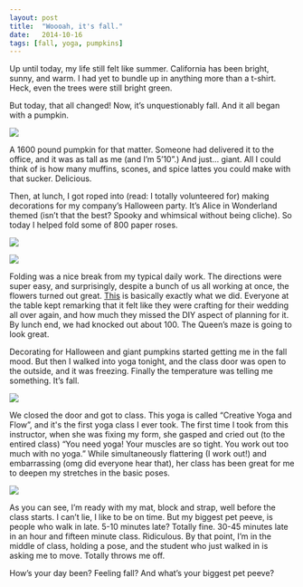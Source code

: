 ```yaml
---
layout: post
title:  "Woooah, it's fall."
date:   2014-10-16
tags: [fall, yoga, pumpkins]
---
```


Up until today, my life still felt like summer. California has been bright, sunny, and warm. I had yet to bundle up in anything more than a t-shirt. Heck, even the trees were still bright green.

But today, that all changed! Now, it’s unquestionably fall. And it all began with a pumpkin.

![](https://lh3.googleusercontent.com/-zyYtyfJV3M0/VECHHx2RjqI/AAAAAAAAL4o/jKQ34uBCFcE/s716-no/IMG_3896.JPG)

A 1600 pound pumpkin for that matter. Someone had delivered it to the office, and it was as tall as me (and I’m 5’10”.) And just… giant. All I could think of is how many muffins, scones, and spice lattes you could make with that sucker. Delicious.

Then, at lunch, I got roped into (read: I totally volunteered for) making decorations for my company’s Halloween party. It’s Alice in Wonderland themed (isn’t that the best? Spooky and whimsical without being cliche). So today I helped fold some of 800 paper roses.

![](https://lh6.googleusercontent.com/-e0VbHCYZ4pU/VECHK6cMIyI/AAAAAAAAL7A/h9EWMwH_OWY/w955-h716-no/IMG_3894.JPG)

![](https://lh6.googleusercontent.com/-ZF2V5EM3i-8/VECHMOCKi6I/AAAAAAAAL60/68CytVOVMYg/w756-h716-no/IMG_3895.JPG)

Folding was a nice break from my typical daily work. The directions were super easy, and surprisingly, despite a bunch of us all working at once, the flowers turned out great. [This](http://pldevents.com/how-to-paper-flowers/) is basically exactly what we did. Everyone at the table kept remarking that it felt like they were crafting for their wedding all over again, and how much they missed the DIY aspect of planning for it. By lunch end, we had knocked out about 100. The Queen’s maze is going to look great.

Decorating for Halloween and giant pumpkins started getting me in the fall mood. But then I walked into yoga tonight, and the class door was open to the outside, and it was freezing. Finally the temperature was telling me something. It’s fall.

![](https://lh5.googleusercontent.com/-EZoSRD1DDwo/VECHNSPdIFI/AAAAAAAAL6k/43k4kG1bioA/w999-h716-no/IMG_3897.JPG)

We closed the door and got to class. This yoga is called “Creative Yoga and Flow”, and it's the first yoga class I ever took. The first time I took from this instructor, when she was fixing my form, she gasped and cried out (to the entired class) “You need yoga! Your muscles are so tight. You work out too much with no yoga.” While simultaneously flattering (I work out!) and embarrassing (omg did everyone hear that), her class has been great for me to deepen my stretches in the basic poses. 

![](https://lh4.googleusercontent.com/-_bgZZCOtseE/VECHQI9fotI/AAAAAAAAL6s/_KwG6uo6btk/w906-h716-no/IMG_3899.JPG)

As you can see, I’m ready with my mat, block and strap, well before the class starts. I can’t lie, I like to be on time. But my biggest pet peeve, is people who walk in late. 5-10 minutes late? Totally fine. 30-45 minutes late in an hour and fifteen minute class. Ridiculous. By that point, I’m in the middle of class, holding a pose, and the student who just walked in is asking me to move. Totally throws me off. 

How’s your day been? Feeling fall? And what’s your biggest pet peeve?
